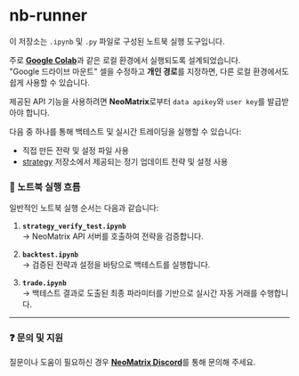 # nb-runner

이 저장소는 `.ipynb` 및 `.py` 파일로 구성된 노트북 실행 도구입니다.

주로 [**Google Colab**](https://colab.research.google.com)과 같은 로컬 환경에서 실행되도록 설계되었습니다.  
"Google 드라이브 마운트" 셀을 수정하고 **개인 경로**를 지정하면, 다른 로컬 환경에서도 쉽게 사용할 수 있습니다.

제공된 API 기능을 사용하려면 **NeoMatrix**로부터 `data apikey`와 `user key`를 발급받아야 합니다.

다음 중 하나를 통해 백테스트 및 실시간 트레이딩을 실행할 수 있습니다:
- 직접 만든 전략 및 설정 파일 사용  
- [strategy](https://github.com/NeoMatrixAI/strategy) 저장소에서 제공되는 정기 업데이트 전략 및 설정 사용

### 📘 노트북 실행 흐름

일반적인 노트북 실행 순서는 다음과 같습니다:

1. **`strategy_verify_test.ipynb`**  
   → NeoMatrix API 서버를 호출하여 전략을 검증합니다.

2. **`backtest.ipynb`**  
   → 검증된 전략과 설정을 바탕으로 백테스트를 실행합니다.

3. **`trade.ipynb`**  
   → 백테스트 결과로 도출된 최종 파라미터를 기반으로 실시간 자동 거래를 수행합니다.

---
### ❓ 문의 및 지원

질문이나 도움이 필요하신 경우 [**NeoMatrix Discord**](https://discord.gg/n6tMdrse)를 통해 문의해 주세요.
